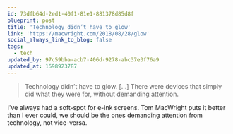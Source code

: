 ```yaml
---
id: 73dfb64d-2ed1-40f1-81e1-881378d85d8f
blueprint: post
title: 'Technology didn’t have to glow'
link: 'https://macwright.com/2018/08/28/glow'
social_always_link_to_blog: false
tags:
  - tech
updated_by: 97c59bba-acb7-406d-9278-abc37e3f76a9
updated_at: 1698923787
---
```

> Technology didn’t have to glow. […] There were devices that simply did what they were for, without demanding attention. 

I've always had a soft-spot for e-ink screens. Tom MacWright puts it better than I ever could, we should be the ones demanding attention from technology, not vice-versa.